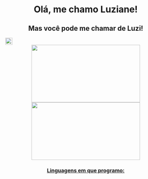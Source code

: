 <h1 align="center"> Olá, me chamo Luziane! </h1>
<h2 align="center">Mas você pode me chamar de Luzi!</h2>
<a href="https://www.linkedin.com/in/luziane-gering-729ba7180/" target="_blank" rel="nofollow"><img align="center" alt="Meu LinkedIn" width="22px" src="https://img.icons8.com/color/48/000000/linkedin-2--v2.png" />

<div display= "flex" align="center">
<a href="https://github.com/luzianegering">
<img height="180vh" width="340vh" src="https://github-readme-stats.vercel.app/api/top-langs/?username=luzianegering&layout=compact&langs_count=7&theme=dracula"/>
<img height="180vh" width="340vh" src="https://github-readme-stats.vercel.app/api?username=luzianegering&show_icons=true&theme=dracula&include_all_commits=true&count_private=true"/>
</div>
 
<h3 align="center">Linguagens em que programo:</h3>

<!--
**luzianegering/luzianegering** is a ✨ _special_ ✨ repository because its `README.md` (this file) appears on your GitHub profile.
Here are some ideas to get you started:

- 🔭 I’m currently working on ...
- 🌱 I’m currently learning ...
- 👯 I’m looking to collaborate on ...
- 🤔 I’m looking for help with ...
- 💬 Ask me about ...
- 📫 How to reach me: ...
- 😄 Pronouns: ...
- ⚡ Fun fact: ...
-->

